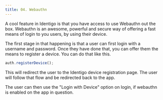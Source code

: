 ```yaml
---
title: 04. Webauthn
---
```


A cool feature in Identigo is that you have access to use Webauthn out the box. Webauthn is an awesome, powerful and secure way of offering a fast means of login to you users, by using their device.

The first stage in that happening is that a user can first login with a username and password. Once they have done that, you can offer them the means to register a device. You can do that like this.

```typescript
auth.registerDevice();
```

This will redirect the user to the Identigo device registration page.
The user will follow that flow and be redirected back to the app.

The user can then use the "Login with Device" option on login, if webauthn is enabled on the app in question.
